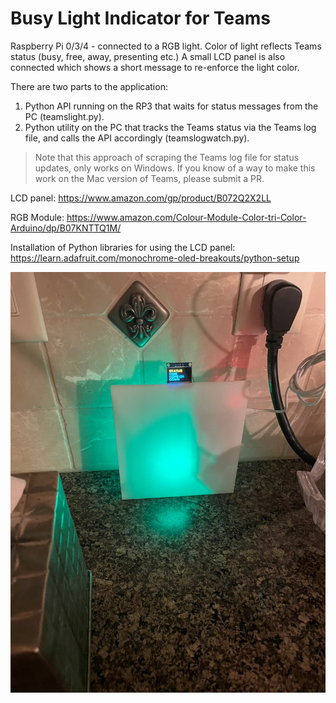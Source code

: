 # Busy Light Indicator for Teams
Raspberry Pi 0/3/4 - connected to a RGB light. Color of light reflects Teams status (busy, free, away, presenting etc.)
A small LCD panel is also connected which shows a short message to re-enforce the light color.

There are two parts to the application:
1. Python API running on the RP3 that waits for status messages from the PC (teamslight.py).
2. Python utility on the PC that tracks the Teams status via the Teams log file, and calls the API accordingly (teamslogwatch.py).

> Note that this approach of scraping the Teams log file for status updates, only works on Windows. If you know of a way to make this work on the Mac version of Teams, please submit a PR.

LCD panel: https://www.amazon.com/gp/product/B072Q2X2LL

RGB Module: https://www.amazon.com/Colour-Module-Color-tri-Color-Arduino/dp/B07KNTTQ1M/

Installation of Python libraries for using the LCD panel: https://learn.adafruit.com/monochrome-oled-breakouts/python-setup  

![Teams Light](TeamsLight.jpg)
